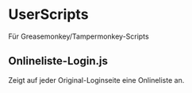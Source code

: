 # UserScripts
Für Greasemonkey/Tampermonkey-Scripts

## Onlineliste-Login.js
Zeigt auf jeder Original-Loginseite eine Onlineliste an.
